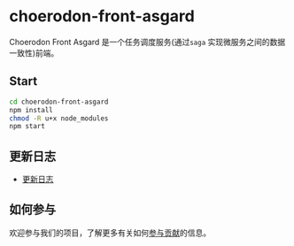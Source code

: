 # choerodon-front-asgard

Choerodon Front Asgard 是一个任务调度服务(通过`saga` 实现微服务之间的数据一致性)前端。

## Start

``` bash
cd choerodon-front-asgard
npm install
chmod -R u+x node_modules
npm start
```
  
## 更新日志

* [更新日志](./CHANGELOG.zh-CN.md)


## 如何参与

欢迎参与我们的项目，了解更多有关如何[参与贡献](https://github.com/choerodon/choerodon/blob/master/CONTRIBUTING.md)的信息。

